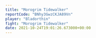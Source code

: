 ```yaml
---
title: "Morogrim Tidewalker"
reportCode: "BNhy3GwzCKJA89Vn"
player: "Bladorthin"
fight: "Morogrim Tidewalker"
date: 2021-10-24T19:01:26.673000+00:00
---
```

